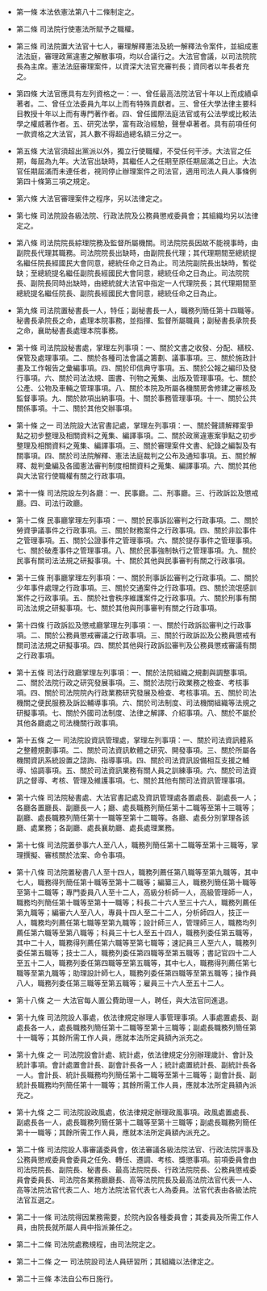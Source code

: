 * 第一條 本法依憲法第八十二條制定之。

* 第二條 司法院行使憲法所賦予之職權。

* 第三條 司法院置大法官十七人，審理解釋憲法及統一解釋法令案件，並組成憲法法庭，審理政黨違憲之解散事項，均以合議行之。大法官會議，以司法院院長為主席。憲法法庭審理案件，以資深大法官充審判長；資同者以年長者充之。

* 第四條 大法官應具有左列資格之一：一、曾任最高法院法官十年以上而成績卓著者。二、曾任立法委員九年以上而有特殊貢獻者。三、曾任大學法律主要科目教授十年以上而有專門著作者。四、曾任國際法庭法官或有公法學或比較法學之權威著作者。五、研究法學，富有政治經驗，聲譽卓著者。具有前項任何一款資格之大法官，其人數不得超過總名額三分之一。

* 第五條 大法官須超出黨派以外，獨立行使職權，不受任何干涉。大法官之任期，每屆為九年。大法官出缺時，其繼任人之任期至原任期屆滿之日止。大法官任期屆滿而未連任者，視同停止辦理案件之司法官，適用司法人員人事條例第四十條第三項之規定。

* 第六條 大法官審理案件之程序，另以法律定之。

* 第七條 司法院設各級法院、行政法院及公務員懲戒委員會；其組織均另以法律定之。

* 第八條 司法院院長綜理院務及監督所屬機關。司法院院長因故不能視事時，由副院長代理其職務。司法院院長出缺時，由副院長代理；其代理期間至總統提名繼任院長經國民大會同意，總統任命之日為止。司法院副院長出缺時，暫從缺；至總統提名繼任副院長經國民大會同意，總統任命之日為止。司法院院長、副院長同時出缺時，由總統就大法官中指定一人代理院長；其代理期間至總統提名繼任院長、副院長經國民大會同意，總統任命之日為止。

* 第九條 司法院置秘書長一人，特任；副秘書長一人，職務列簡任第十四職等。秘書長承院長之命，處理本院事務，並指揮、監督所屬職員；副秘書長承院長之命，襄助秘書長處理本院事務。

* 第十條 司法院設秘書處，掌理左列事項：一、關於文書之收發、分配、繕校、保管及處理事項。二、關於各種司法會議之籌劃、議事事項。三、關於施政計畫及工作報告之彙編事項。四、關於印信典守事項。五、關於公報之編印及發行事項。六、關於司法法規、圖書、刊物之蒐集、出版及管理事項。七、關於公產、公物及車輛之管理事項。八、關於本院及所屬各機關房舍修建之審核及監督事項。九、關於款項出納事項。十、關於事務管理事項。十一、關於公共關係事項。十二、關於其他交辦事項。

* 第十條 之一 司法院設大法官書記處，掌理左列事項：一、關於聲請解釋案爭點之初步整理及相關資料之蒐集、編譯事項。二、關於政黨違憲案爭點之初步整理及相關資料之蒐集、編譯事項。三、關於審理案件文書、紀錄之編製及有關事項。四、關於司法院解釋、憲法法庭裁判之公布及通知事項。五、關於解釋、裁判彙編及各國憲法審判制度相關資料之蒐集、編譯事項。六、關於其他與大法官行使職權有關之行政事項。

* 第十一條 司法院設左列各廳：一、民事廳。二、刑事廳。三、行政訴訟及懲戒廳。四、司法行政廳。

* 第十二條 民事廳掌理左列事項：一、關於民事訴訟審判之行政事項。二、關於勞資爭議事件之行政事項。三、關於財務案件之行政事項。四、關於非訟事件之管理事項。五、關於公證事件之管理事項。六、關於提存事件之管理事項。七、關於破產事件之管理事項。八、關於民事強制執行之管理事項。九、關於民事有關司法法規之研擬事項。十、關於其他與民事審判有關之行政事項。

* 第十三條 刑事廳掌理左列事項：一、關於刑事訴訟審判之行政事項。二、關於少年事件處理之行政事項。三、關於交通案件之行政事項。四、關於流氓感訓案件之行政事項。五、關於社會秩序維護案件之行政事項。六、關於刑事有關司法法規之研擬事項。七、關於其他與刑事審判有關之行政事項。

* 第十四條 行政訴訟及懲戒廳掌理左列事項：一、關於行政訴訟審判之行政事項。二、關於公務員懲戒審議之行政事項。三、關於行政訴訟及公務員懲戒有關司法法規之研擬事項。四、關於其他與行政訴訟審判及公務員懲戒審議有關之行政事項。

* 第十五條 司法行政廳掌理左列事項：一、關於法院組織之規劃與調整事項。二、關於法院行政之研究發展事項。三、關於法院行政業務之檢查、考核事項。四、關於司法院院內行政業務研究發展及檢查、考核事項。五、關於司法機關之便民服務及訴訟輔導事項。六、關於司法制度、司法機關組織等法規之研擬事項。七、關於外國司法制度、法律之解譯、介紹事項。八、關於不屬於其他各廳處之司法機關行政事項。

* 第十五條 之一 司法院設資訊管理處，掌理左列事項：一、關於司法資訊體系之整體規劃事項。二、關於司法資訊軟體之研究、開發事項。三、關於所屬各機關資訊系統設置之諮詢、指導事項。四、關於司法資訊設備相互支援之輔導、協調事項。五、關於司法資訊業務有關人員之訓練事項。六、關於司法資訊之督導、考核、管理及維護事項。七、關於其他有關司法資訊管理事項。

* 第十六條 司法院秘書處、大法官書記處及資訊管理處各置處長、副處長一人；各廳各置廳長、副廳長一人；廳、處長職務列簡任第十二職等至第十三職等；副廳、處長職務列簡任第十一職等至第十二職等。各廳、處長分別掌理各該廳、處業務；各副廳、處長襄助廳、處長處理業務。

* 第十七條 司法院置參事六人至八人，職務列簡任第十二職等至第十三職等，掌理撰擬、審核關於法案、命令事項。

* 第十八條 司法院置秘書八人至十四人，職務列薦任第八職等至第九職等，其中七人，職務得列簡任第十職等至第十二職等；編纂三人，職務列簡任第十職等至第十二職等；專門委員八人至十二人，高級分析師一人，高級管理師一人，職務均列簡任第十職等至第十一職等；科長二十六人至三十六人，職務列薦任第九職等；編審六人至八人，專員十四人至二十二人，分析師四人，技正一人，職務均列薦任第七職等至第九職等；設計師三人，管理師三人，職務均列薦任第六職等至第八職等；科員三十七人至五十四人，職務列委任第五職等，其中二十人，職務得列薦任第六職等至第七職等；速記員三人至六人，職務列委任第五職等；技士二人，職務列委任第四職等至第五職等；書記官四十二人至五十二人，職務列委任第四職等至第五職等，其中七人，職務得列薦任第七職等至第九職等；助理設計師七人，職務列委任第四職等至第五職等；操作員八人，職務列委任第三職等至第五職等；雇員三十六人至五十二人。

* 第十八條 之一 大法官每人置公費助理一人，聘任，與大法官同進退。

* 第十九條 司法院設人事處，依法律規定辦理人事管理事項。人事處置處長、副處長各一人，處長職務列簡任第十二職等至第十三職等；副處長職務列簡任第十一職等；其餘所需工作人員，應就本法所定員額內派充之。

* 第十九條 之一 司法院設會計處、統計處，依法律規定分別辦理歲計、會計及統計事項。會計處置會計長、副會計長各一人；統計處置統計長、副統計長各一人。會計長、統計長職務均列簡任第十二職等至第十三職等；副會計長、副統計長職務均列簡任第十一職等；其餘所需工作人員，應就本法所定員額內派充之。

* 第十九條 之二 司法院設政風處，依法律規定辦理政風事項。政風處置處長、副處長各一人，處長職務列簡任第十二職等至第十三職等；副處長職務列簡任第十一職等；其餘所需工作人員，應就本法所定員額內派充之。

* 第二十條 司法院設人事審議委員會，依法審議各級法院法官、行政法院評事及公務員懲戒委員會委員之任免、轉任、遷調、考核、獎懲事項。前項委員會由司法院院長、副院長、秘書長、最高法院院長、行政法院院長、公務員懲戒委員會委員長、司法院各業務廳廳長、高等法院院長及最高法院法官代表一人、高等法院法官代表二人、地方法院法官代表七人為委員。法官代表由各級法院法官互選之。

* 第二十一條 司法院得因業務需要，於院內設各種委員會；其委員及所需工作人員，由院長就所屬人員中指派兼任之。

* 第二十二條 司法院處務規程，由司法院定之。

* 第二十二條 之一 司法院設司法人員研習所；其組織以法律定之。

* 第二十三條 本法自公布日施行。

